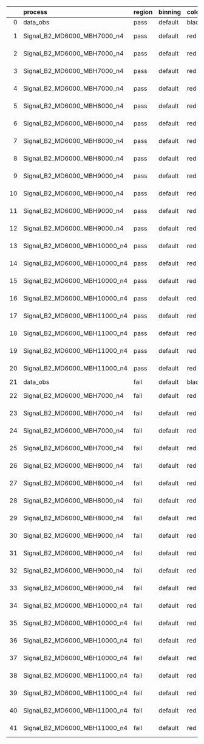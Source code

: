 |    | process                      | region   | binning   | color   | process_type   |   scale | variation   | source_filename                                                       | source_histname    | alias                        | title     |   combine_idx |     lnN |   shapes | syst_type   | direction   | variation_alias   |
|---:|:-----------------------------|:---------|:----------|:--------|:---------------|--------:|:------------|:----------------------------------------------------------------------|:-------------------|:-----------------------------|:----------|--------------:|--------:|---------:|:------------|:------------|:------------------|
|  0 | data_obs                     | pass     | default   | black   | DATA           |       1 | nominal     | ./histograms_for_2DAlphabet_v18//BH_Data.root                         | hpass              | Data                         | Data      |           nan | nan     |      nan | nan         | nan         | nan               |
|  1 | Signal_B2_MD6000_MBH7000_n4  | pass     | default   | red     | SIGNAL         |       1 | lumi        | ./histograms_for_2DAlphabet_v18//BH_Signal_B2_MD6000_MBH7000_n4.root  | hpass              | Signal_B2_MD6000_MBH7000_n4  | BH signal |           nan |   1.016 |      nan | lnN         | nan         | nan               |
|  2 | Signal_B2_MD6000_MBH7000_n4  | pass     | default   | red     | SIGNAL         |       1 | SVM         | ./histograms_for_2DAlphabet_v18//BH_Signal_B2_MD6000_MBH7000_n4.root  | hpass_SVMsyst_up   | Signal_B2_MD6000_MBH7000_n4  | BH signal |           nan | nan     |        1 | shapes      | Up          | SVMsyst           |
|  3 | Signal_B2_MD6000_MBH7000_n4  | pass     | default   | red     | SIGNAL         |       1 | SVM         | ./histograms_for_2DAlphabet_v18//BH_Signal_B2_MD6000_MBH7000_n4.root  | hpass_SVMsyst_down | Signal_B2_MD6000_MBH7000_n4  | BH signal |           nan | nan     |        1 | shapes      | Down        | SVMsyst           |
|  4 | Signal_B2_MD6000_MBH7000_n4  | pass     | default   | red     | SIGNAL         |       1 | nominal     | ./histograms_for_2DAlphabet_v18//BH_Signal_B2_MD6000_MBH7000_n4.root  | hpass              | Signal_B2_MD6000_MBH7000_n4  | BH signal |           nan | nan     |      nan | nan         | nan         | nan               |
|  5 | Signal_B2_MD6000_MBH8000_n4  | pass     | default   | red     | SIGNAL         |       1 | lumi        | ./histograms_for_2DAlphabet_v18//BH_Signal_B2_MD6000_MBH8000_n4.root  | hpass              | Signal_B2_MD6000_MBH8000_n4  | BH signal |           nan |   1.016 |      nan | lnN         | nan         | nan               |
|  6 | Signal_B2_MD6000_MBH8000_n4  | pass     | default   | red     | SIGNAL         |       1 | SVM         | ./histograms_for_2DAlphabet_v18//BH_Signal_B2_MD6000_MBH8000_n4.root  | hpass_SVMsyst_up   | Signal_B2_MD6000_MBH8000_n4  | BH signal |           nan | nan     |        1 | shapes      | Up          | SVMsyst           |
|  7 | Signal_B2_MD6000_MBH8000_n4  | pass     | default   | red     | SIGNAL         |       1 | SVM         | ./histograms_for_2DAlphabet_v18//BH_Signal_B2_MD6000_MBH8000_n4.root  | hpass_SVMsyst_down | Signal_B2_MD6000_MBH8000_n4  | BH signal |           nan | nan     |        1 | shapes      | Down        | SVMsyst           |
|  8 | Signal_B2_MD6000_MBH8000_n4  | pass     | default   | red     | SIGNAL         |       1 | nominal     | ./histograms_for_2DAlphabet_v18//BH_Signal_B2_MD6000_MBH8000_n4.root  | hpass              | Signal_B2_MD6000_MBH8000_n4  | BH signal |           nan | nan     |      nan | nan         | nan         | nan               |
|  9 | Signal_B2_MD6000_MBH9000_n4  | pass     | default   | red     | SIGNAL         |       1 | lumi        | ./histograms_for_2DAlphabet_v18//BH_Signal_B2_MD6000_MBH9000_n4.root  | hpass              | Signal_B2_MD6000_MBH9000_n4  | BH signal |           nan |   1.016 |      nan | lnN         | nan         | nan               |
| 10 | Signal_B2_MD6000_MBH9000_n4  | pass     | default   | red     | SIGNAL         |       1 | SVM         | ./histograms_for_2DAlphabet_v18//BH_Signal_B2_MD6000_MBH9000_n4.root  | hpass_SVMsyst_up   | Signal_B2_MD6000_MBH9000_n4  | BH signal |           nan | nan     |        1 | shapes      | Up          | SVMsyst           |
| 11 | Signal_B2_MD6000_MBH9000_n4  | pass     | default   | red     | SIGNAL         |       1 | SVM         | ./histograms_for_2DAlphabet_v18//BH_Signal_B2_MD6000_MBH9000_n4.root  | hpass_SVMsyst_down | Signal_B2_MD6000_MBH9000_n4  | BH signal |           nan | nan     |        1 | shapes      | Down        | SVMsyst           |
| 12 | Signal_B2_MD6000_MBH9000_n4  | pass     | default   | red     | SIGNAL         |       1 | nominal     | ./histograms_for_2DAlphabet_v18//BH_Signal_B2_MD6000_MBH9000_n4.root  | hpass              | Signal_B2_MD6000_MBH9000_n4  | BH signal |           nan | nan     |      nan | nan         | nan         | nan               |
| 13 | Signal_B2_MD6000_MBH10000_n4 | pass     | default   | red     | SIGNAL         |       1 | lumi        | ./histograms_for_2DAlphabet_v18//BH_Signal_B2_MD6000_MBH10000_n4.root | hpass              | Signal_B2_MD6000_MBH10000_n4 | BH signal |           nan |   1.016 |      nan | lnN         | nan         | nan               |
| 14 | Signal_B2_MD6000_MBH10000_n4 | pass     | default   | red     | SIGNAL         |       1 | SVM         | ./histograms_for_2DAlphabet_v18//BH_Signal_B2_MD6000_MBH10000_n4.root | hpass_SVMsyst_up   | Signal_B2_MD6000_MBH10000_n4 | BH signal |           nan | nan     |        1 | shapes      | Up          | SVMsyst           |
| 15 | Signal_B2_MD6000_MBH10000_n4 | pass     | default   | red     | SIGNAL         |       1 | SVM         | ./histograms_for_2DAlphabet_v18//BH_Signal_B2_MD6000_MBH10000_n4.root | hpass_SVMsyst_down | Signal_B2_MD6000_MBH10000_n4 | BH signal |           nan | nan     |        1 | shapes      | Down        | SVMsyst           |
| 16 | Signal_B2_MD6000_MBH10000_n4 | pass     | default   | red     | SIGNAL         |       1 | nominal     | ./histograms_for_2DAlphabet_v18//BH_Signal_B2_MD6000_MBH10000_n4.root | hpass              | Signal_B2_MD6000_MBH10000_n4 | BH signal |           nan | nan     |      nan | nan         | nan         | nan               |
| 17 | Signal_B2_MD6000_MBH11000_n4 | pass     | default   | red     | SIGNAL         |       1 | lumi        | ./histograms_for_2DAlphabet_v18//BH_Signal_B2_MD6000_MBH11000_n4.root | hpass              | Signal_B2_MD6000_MBH11000_n4 | BH signal |           nan |   1.016 |      nan | lnN         | nan         | nan               |
| 18 | Signal_B2_MD6000_MBH11000_n4 | pass     | default   | red     | SIGNAL         |       1 | SVM         | ./histograms_for_2DAlphabet_v18//BH_Signal_B2_MD6000_MBH11000_n4.root | hpass_SVMsyst_up   | Signal_B2_MD6000_MBH11000_n4 | BH signal |           nan | nan     |        1 | shapes      | Up          | SVMsyst           |
| 19 | Signal_B2_MD6000_MBH11000_n4 | pass     | default   | red     | SIGNAL         |       1 | SVM         | ./histograms_for_2DAlphabet_v18//BH_Signal_B2_MD6000_MBH11000_n4.root | hpass_SVMsyst_down | Signal_B2_MD6000_MBH11000_n4 | BH signal |           nan | nan     |        1 | shapes      | Down        | SVMsyst           |
| 20 | Signal_B2_MD6000_MBH11000_n4 | pass     | default   | red     | SIGNAL         |       1 | nominal     | ./histograms_for_2DAlphabet_v18//BH_Signal_B2_MD6000_MBH11000_n4.root | hpass              | Signal_B2_MD6000_MBH11000_n4 | BH signal |           nan | nan     |      nan | nan         | nan         | nan               |
| 21 | data_obs                     | fail     | default   | black   | DATA           |       1 | nominal     | ./histograms_for_2DAlphabet_v18//BH_Data.root                         | hfail              | Data                         | Data      |           nan | nan     |      nan | nan         | nan         | nan               |
| 22 | Signal_B2_MD6000_MBH7000_n4  | fail     | default   | red     | SIGNAL         |       1 | lumi        | ./histograms_for_2DAlphabet_v18//BH_Signal_B2_MD6000_MBH7000_n4.root  | hfail              | Signal_B2_MD6000_MBH7000_n4  | BH signal |           nan |   1.016 |      nan | lnN         | nan         | nan               |
| 23 | Signal_B2_MD6000_MBH7000_n4  | fail     | default   | red     | SIGNAL         |       1 | SVM         | ./histograms_for_2DAlphabet_v18//BH_Signal_B2_MD6000_MBH7000_n4.root  | hfail_SVMsyst_up   | Signal_B2_MD6000_MBH7000_n4  | BH signal |           nan | nan     |        1 | shapes      | Up          | SVMsyst           |
| 24 | Signal_B2_MD6000_MBH7000_n4  | fail     | default   | red     | SIGNAL         |       1 | SVM         | ./histograms_for_2DAlphabet_v18//BH_Signal_B2_MD6000_MBH7000_n4.root  | hfail_SVMsyst_down | Signal_B2_MD6000_MBH7000_n4  | BH signal |           nan | nan     |        1 | shapes      | Down        | SVMsyst           |
| 25 | Signal_B2_MD6000_MBH7000_n4  | fail     | default   | red     | SIGNAL         |       1 | nominal     | ./histograms_for_2DAlphabet_v18//BH_Signal_B2_MD6000_MBH7000_n4.root  | hfail              | Signal_B2_MD6000_MBH7000_n4  | BH signal |           nan | nan     |      nan | nan         | nan         | nan               |
| 26 | Signal_B2_MD6000_MBH8000_n4  | fail     | default   | red     | SIGNAL         |       1 | lumi        | ./histograms_for_2DAlphabet_v18//BH_Signal_B2_MD6000_MBH8000_n4.root  | hfail              | Signal_B2_MD6000_MBH8000_n4  | BH signal |           nan |   1.016 |      nan | lnN         | nan         | nan               |
| 27 | Signal_B2_MD6000_MBH8000_n4  | fail     | default   | red     | SIGNAL         |       1 | SVM         | ./histograms_for_2DAlphabet_v18//BH_Signal_B2_MD6000_MBH8000_n4.root  | hfail_SVMsyst_up   | Signal_B2_MD6000_MBH8000_n4  | BH signal |           nan | nan     |        1 | shapes      | Up          | SVMsyst           |
| 28 | Signal_B2_MD6000_MBH8000_n4  | fail     | default   | red     | SIGNAL         |       1 | SVM         | ./histograms_for_2DAlphabet_v18//BH_Signal_B2_MD6000_MBH8000_n4.root  | hfail_SVMsyst_down | Signal_B2_MD6000_MBH8000_n4  | BH signal |           nan | nan     |        1 | shapes      | Down        | SVMsyst           |
| 29 | Signal_B2_MD6000_MBH8000_n4  | fail     | default   | red     | SIGNAL         |       1 | nominal     | ./histograms_for_2DAlphabet_v18//BH_Signal_B2_MD6000_MBH8000_n4.root  | hfail              | Signal_B2_MD6000_MBH8000_n4  | BH signal |           nan | nan     |      nan | nan         | nan         | nan               |
| 30 | Signal_B2_MD6000_MBH9000_n4  | fail     | default   | red     | SIGNAL         |       1 | lumi        | ./histograms_for_2DAlphabet_v18//BH_Signal_B2_MD6000_MBH9000_n4.root  | hfail              | Signal_B2_MD6000_MBH9000_n4  | BH signal |           nan |   1.016 |      nan | lnN         | nan         | nan               |
| 31 | Signal_B2_MD6000_MBH9000_n4  | fail     | default   | red     | SIGNAL         |       1 | SVM         | ./histograms_for_2DAlphabet_v18//BH_Signal_B2_MD6000_MBH9000_n4.root  | hfail_SVMsyst_up   | Signal_B2_MD6000_MBH9000_n4  | BH signal |           nan | nan     |        1 | shapes      | Up          | SVMsyst           |
| 32 | Signal_B2_MD6000_MBH9000_n4  | fail     | default   | red     | SIGNAL         |       1 | SVM         | ./histograms_for_2DAlphabet_v18//BH_Signal_B2_MD6000_MBH9000_n4.root  | hfail_SVMsyst_down | Signal_B2_MD6000_MBH9000_n4  | BH signal |           nan | nan     |        1 | shapes      | Down        | SVMsyst           |
| 33 | Signal_B2_MD6000_MBH9000_n4  | fail     | default   | red     | SIGNAL         |       1 | nominal     | ./histograms_for_2DAlphabet_v18//BH_Signal_B2_MD6000_MBH9000_n4.root  | hfail              | Signal_B2_MD6000_MBH9000_n4  | BH signal |           nan | nan     |      nan | nan         | nan         | nan               |
| 34 | Signal_B2_MD6000_MBH10000_n4 | fail     | default   | red     | SIGNAL         |       1 | lumi        | ./histograms_for_2DAlphabet_v18//BH_Signal_B2_MD6000_MBH10000_n4.root | hfail              | Signal_B2_MD6000_MBH10000_n4 | BH signal |           nan |   1.016 |      nan | lnN         | nan         | nan               |
| 35 | Signal_B2_MD6000_MBH10000_n4 | fail     | default   | red     | SIGNAL         |       1 | SVM         | ./histograms_for_2DAlphabet_v18//BH_Signal_B2_MD6000_MBH10000_n4.root | hfail_SVMsyst_up   | Signal_B2_MD6000_MBH10000_n4 | BH signal |           nan | nan     |        1 | shapes      | Up          | SVMsyst           |
| 36 | Signal_B2_MD6000_MBH10000_n4 | fail     | default   | red     | SIGNAL         |       1 | SVM         | ./histograms_for_2DAlphabet_v18//BH_Signal_B2_MD6000_MBH10000_n4.root | hfail_SVMsyst_down | Signal_B2_MD6000_MBH10000_n4 | BH signal |           nan | nan     |        1 | shapes      | Down        | SVMsyst           |
| 37 | Signal_B2_MD6000_MBH10000_n4 | fail     | default   | red     | SIGNAL         |       1 | nominal     | ./histograms_for_2DAlphabet_v18//BH_Signal_B2_MD6000_MBH10000_n4.root | hfail              | Signal_B2_MD6000_MBH10000_n4 | BH signal |           nan | nan     |      nan | nan         | nan         | nan               |
| 38 | Signal_B2_MD6000_MBH11000_n4 | fail     | default   | red     | SIGNAL         |       1 | lumi        | ./histograms_for_2DAlphabet_v18//BH_Signal_B2_MD6000_MBH11000_n4.root | hfail              | Signal_B2_MD6000_MBH11000_n4 | BH signal |           nan |   1.016 |      nan | lnN         | nan         | nan               |
| 39 | Signal_B2_MD6000_MBH11000_n4 | fail     | default   | red     | SIGNAL         |       1 | SVM         | ./histograms_for_2DAlphabet_v18//BH_Signal_B2_MD6000_MBH11000_n4.root | hfail_SVMsyst_up   | Signal_B2_MD6000_MBH11000_n4 | BH signal |           nan | nan     |        1 | shapes      | Up          | SVMsyst           |
| 40 | Signal_B2_MD6000_MBH11000_n4 | fail     | default   | red     | SIGNAL         |       1 | SVM         | ./histograms_for_2DAlphabet_v18//BH_Signal_B2_MD6000_MBH11000_n4.root | hfail_SVMsyst_down | Signal_B2_MD6000_MBH11000_n4 | BH signal |           nan | nan     |        1 | shapes      | Down        | SVMsyst           |
| 41 | Signal_B2_MD6000_MBH11000_n4 | fail     | default   | red     | SIGNAL         |       1 | nominal     | ./histograms_for_2DAlphabet_v18//BH_Signal_B2_MD6000_MBH11000_n4.root | hfail              | Signal_B2_MD6000_MBH11000_n4 | BH signal |           nan | nan     |      nan | nan         | nan         | nan               |